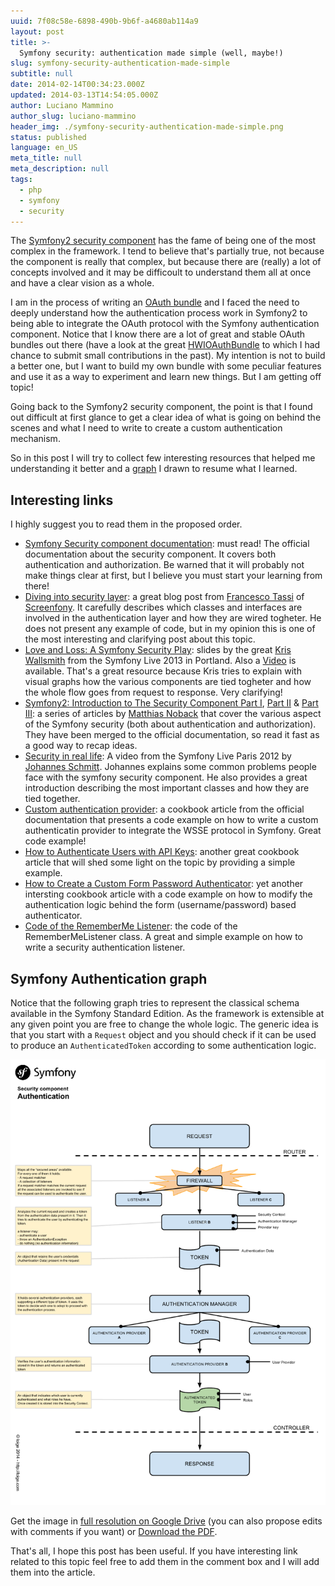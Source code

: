 ```yaml
---
uuid: 7f08c58e-6898-490b-9b6f-a4680ab114a9
layout: post
title: >-
  Symfony security: authentication made simple (well, maybe!)
slug: symfony-security-authentication-made-simple
subtitle: null
date: 2014-02-14T00:34:23.000Z
updated: 2014-03-13T14:54:05.000Z
author: Luciano Mammino
author_slug: luciano-mammino
header_img: ./symfony-security-authentication-made-simple.png
status: published
language: en_US
meta_title: null
meta_description: null
tags:
  - php
  - symfony
  - security
---
```


The [Symfony2 security component](http://symfony.com/doc/current/components/security/introduction.html) has the fame of being one of the most complex in the framework. I tend to believe that's partially true, not because the component is really that complex, but because there are (really) a lot of concepts involved and it may be difficoult to understand them all at once and have a clear vision as a whole.

I am in the process of writing an [OAuth bundle](https://github.com/Oryzone/OryzoneOauthBundle) and I faced the need to  deeply understand how the authentication process work in Symfony2 to being able to integrate the OAuth protocol with the Symfony authentication component.
Notice that I know there are a lot of great and stable OAuth bundles out there (have a look at the great [HWIOAuthBundle](https://github.com/hwi/HWIOAuthBundle) to which I had chance to submit small contributions in the past). My intention is not to build a better one, but I want to build my own bundle with some peculiar features and use it as a way to experiment and learn new things. But I am getting off topic!

Going back to the Symfony2 security component, the point is that I found out difficult at first glance to get a clear idea of what is going on behind the scenes and what I need to write to create a custom authentication mechanism.

So in this post I will try to collect few interesting resources that helped me understanding it better and a [graph](#symfony-authentication-graph) I drawn to resume what I learned.

## Interesting links

I highly suggest you to read them in the proposed order.

- [Symfony Security component documentation](http://symfony.com/doc/current/components/security/introduction.html): must read! The official documentation about the security component. It covers both authentication and authorization. Be warned that it will probably not make things clear at first, but I believe you must start your learning from there!
- [Diving into security layer](http://www.screenfony.com/blog/symfony-custom-authentication-provider): a great blog post from [Francesco Tassi](http://www.ftassi.com/) of [Screenfony](http://www.screenfony.com/). It carefully describes which classes and interfaces are involved in the authentication layer and how they are wired togheter. He does not present any example of code, but in my opinion this is one of the most interesting and clarifying post about this topic.
- [Love and Loss: A Symfony Security Play](http://www.slideshare.net/kriswallsmith/love-and-loss-a-symfony-security-play): slides by the great [Kris Wallsmith](http://kriswallsmith.net/) from the Symfony Live 2013 in Portland. Also a [Video](http://kriswallsmith.net/post/56350579294/video-of-the-tech-talk-love-loss-a-symfony) is available. That's a great resource because Kris tries to explain with visual graphs how the various components are tied togheter and how the whole flow goes from request to response. Very clarifying!
- [Symfony2: Introduction to The Security Component Part I](http://php-and-symfony.matthiasnoback.nl/2012/07/symfony2-introduction-to-the-security-component-part-i/), [Part II](http://php-and-symfony.matthiasnoback.nl/2012/08/symfony2-introduction-to-the-security-component-part-ii/) & [Part III](http://php-and-symfony.matthiasnoback.nl/2012/09/symfony2-introduction-to-the-security-component-part-iii/): a series of articles by [Matthias Noback](http://php-and-symfony.matthiasnoback.nl/) that cover the various aspect of the Symfony security (both about authentication and authorization). They have been merged to the official documentation, so read it fast as a good way to recap ideas.
- [Security in real life](http://symfony.com/video/1/security-in-real-life/English): A video from the Symfony Live Paris 2012 by [Johannes Schmitt](http://jmsyst.com/blog/). Johannes explains some common problems people face with the symfony security component. He also provides a great introduction describing the most important classes and how they are tied together.
- [Custom authentication provider](http://symfony.com/doc/current/cookbook/security/custom_authentication_provider.html): a cookbook article from the official documentation that presents a code example on how to write a custom authenticatin provider to integrate the WSSE protocol in Symfony. Great code example!
- [How to Authenticate Users with API Keys](http://symfony.com/doc/current/cookbook/security/api_key_authentication.html): another great cookbook article that will shed some light on the topic by providing a simple example.
- [How to Create a Custom Form Password Authenticator](http://symfony.com/doc/current/cookbook/security/custom_password_authenticator.html): yet another intersting cookbook article with a code example on how to modify the authentication logic behind the form (username/password) based authenticator.
- [Code of the RememberMe Listener](https://github.com/symfony/symfony/blob/master/src/Symfony/Component/Security/Http/Firewall/RememberMeListener.php): the code of the RememberMeListener class. A great and simple example on how to write a security authentication listener.

## Symfony Authentication graph

Notice that the following graph tries to represent the classical schema available in the Symfony Standard Edition. As the framework is extensible at any given point you are free to change the whole logic. The generic idea is that you start with a `Request` object and you should check if it can be used to produce an `AuthenticatedToken` according to some authentication logic.

[![Symfony Authentication chart](./symfony_security_component_authentication_flow.png)](https://docs.google.com/drawings/d/1uTA7gQZ5IEV51Nv-HKR98sKWQNBUhEm0PPueJcoRW7c/edit?usp=sharing)

Get the image in [full resolution on Google Drive](https://docs.google.com/drawings/d/1uTA7gQZ5IEV51Nv-HKR98sKWQNBUhEm0PPueJcoRW7c/edit?usp=sharing) (you can also propose edits with comments if you want) or [Download the PDF](./symfony_security_component_authentication_flow.pdf).

That's all, I hope this post has been useful. If you have interesting link related to this topic feel free to add them in the comment box and I will add them into the article.
